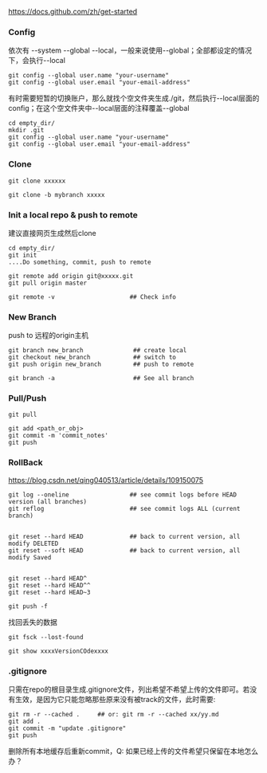 
https://docs.github.com/zh/get-started

### Config
依次有 --system  --global --local，一般来说使用--global；全部都设定的情况下，会执行--local
```
git config --global user.name "your-username"
git config --global user.email "your-email-address"
```


有时需要短暂的切换账户，那么就找个空文件夹生成./git，然后执行--local层面的config；在这个空文件夹中--local层面的注释覆盖--global
```
cd empty_dir/
mkdir .git
git config --global user.name "your-username"
git config --global user.email "your-email-address"
```


### Clone
```
git clone xxxxxx

git clone -b mybranch xxxxx
```

### Init a local repo & push to remote
建议直接网页生成然后clone
```
cd empty_dir/
git init
....Do something, commit, push to remote

git remote add origin git@xxxxx.git
git pull origin master

git remote -v                     ## Check info
```




### New Branch
push to 远程的origin主机
```
git branch new_branch              ## create local
git checkout new_branch            ## switch to
git push origin new_branch         ## push to remote

git branch -a                      ## See all branch
```



### Pull/Push
```
git pull

git add <path_or_obj>
git commit -m 'commit_notes'
git push
```


### RollBack
https://blog.csdn.net/qing040513/article/details/109150075
```
git log --oneline                 ## see commit logs before HEAD version (all branches)
git reflog                        ## see commit logs ALL (current branch)


git reset --hard HEAD             ## back to current version, all modify DELETED
git reset --soft HEAD             ## back to current version, all modify Saved


git reset --hard HEAD^
git reset --hard HEAD^^
git reset --hard HEAD~3

git push -f
```

找回丢失的数据
```
git fsck --lost-found

git show xxxxVersionCOdexxxx
```

### .gitignore
只需在repo的根目录生成.gitignore文件，列出希望不希望上传的文件即可。若没有生效，是因为它只能忽略那些原来没有被track的文件，此时需要:
```
git rm -r --cached .     ## or: git rm -r --cached xx/yy.md
git add .
git commit -m "update .gitignore"
git push
```
删除所有本地缓存后重新commit，Q: 如果已经上传的文件希望只保留在本地怎么办？


